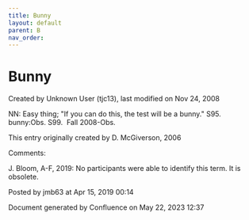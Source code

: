 ```yaml
---
title: Bunny
layout: default
parent: B
nav_order:
---
```


# Bunny

Created by  Unknown User (tjc13), last modified on Nov 24, 2008

NN: Easy thing; &quot;If you can do this, the test will be a bunny.&quot; S95. bunny:Obs. S99.  Fall 2008-Obs.

This entry originally created by D. McGiverson, 2006

Comments:

J. Bloom, A-F, 2019: No participants were able to identify this term. It is obsolete. 

Posted by jmb63 at Apr 15, 2019 00:14

Document generated by Confluence on May 22, 2023 12:37


